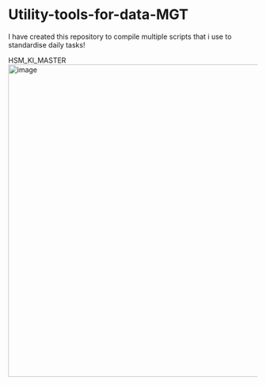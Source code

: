 # Utility-tools-for-data-MGT

I have created this repository to compile multiple scripts that i use to standardise daily tasks!

HSM_KI_MASTER 
<img width="631" alt="image" src="https://github.com/user-attachments/assets/66aa2857-99ef-479b-a727-d1bc7e497426" />

